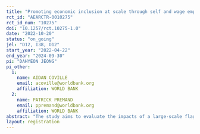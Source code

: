 ```yaml
---
title: "Promoting economic inclusion at scale through self and wage employment support"
rct_id: "AEARCTR-0010275"
rct_id_num: "10275"
doi: "10.1257/rct.10275-1.0"
date: "2022-10-20"
status: "on_going"
jel: "D12, I38, O12"
start_year: "2022-04-22"
end_year: "2024-09-30"
pi: "DAHYEON JEONG"
pi_other:
  1:
    name: AIDAN COVILLE
    email: acoville@worldbank.org
    affiliation: WORLD BANK
  2:
    name: PATRICK PREMAND
    email: ppremand@worldbank.org
    affiliation: WORLD BANK
abstract: "The study aims to evaluate the impacts of a large-scale flagship social protection program in Tanzania, the Productive Social Safety Net (PSSN). The PSSN is based on integrated interventions targeted to the poorest households: conditional cash transfers, a labor-intensive public works (PW) program, and a livelihood program that includes business training and a large business grant. The impact evaluation study is conducted in villages from 17 regions in Mainland and Zanzibar. It uses a multi-arm cluster (villages) RCT design to examine the relative combined impacts of the self-employment support component (i.e., livelihood) and the wage employment component (i.e., public works) as part of a large-scale expansion of these components. It further cross-randomizes the mode of payment (digital vs. manual) to understand the impact of digital e-payment, with particular attention to gender outcomes."
layout: registration
---
```


